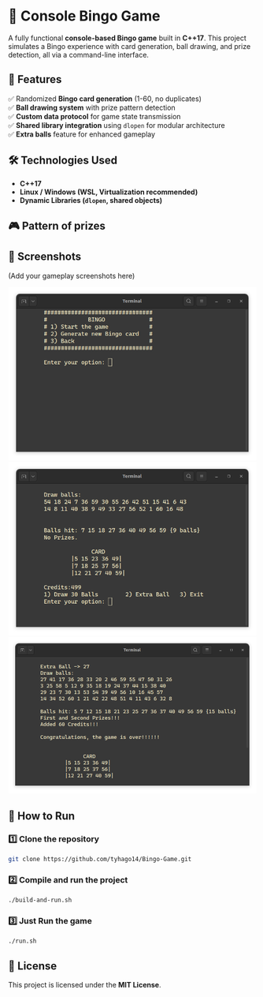 # 🎱 Console Bingo Game  

A fully functional **console-based Bingo game** built in **C++17**. This project simulates a Bingo experience with card generation, ball drawing, and prize detection, all via a command-line interface.  

## 📌 Features  
✅ Randomized **Bingo card generation** (1-60, no duplicates)  
✅ **Ball drawing system** with prize pattern detection  
✅ **Custom data protocol** for game state transmission  
✅ **Shared library integration** using `dlopen` for modular architecture  
✅ **Extra balls** feature for enhanced gameplay  

## 🛠️ Technologies Used  
- **C++17**  
- **Linux / Windows (WSL, Virtualization recommended)**  
- **Dynamic Libraries (`dlopen`, shared objects)**  

## 🎮 Pattern of prizes

## 📸 Screenshots  
(Add your gameplay screenshots here)  

![Screenshot 1](preview/1.png)  
![Screenshot 2](preview/2.png)  
![Screenshot 3](preview/3.png)  

## 🚀 How to Run  

### 1️⃣ Clone the repository  
```sh
git clone https://github.com/tyhago14/Bingo-Game.git
```  

### 2️⃣ Compile and run the project  
```sh
./build-and-run.sh
```  

### 3️⃣ Just Run the game  
```sh
./run.sh
```  

## 📜 License  
This project is licensed under the **MIT License**.  
